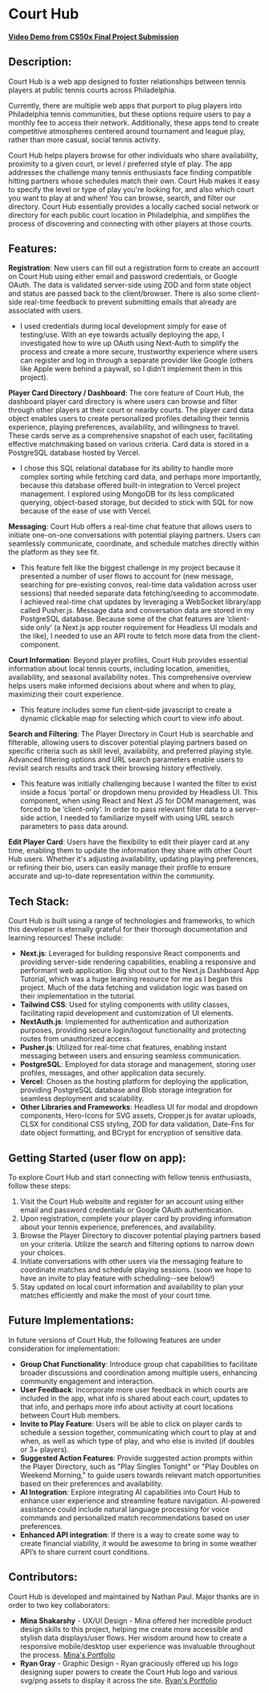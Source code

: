 # Court Hub

#### [Video Demo from CS50x Final Project Submission](https://youtu.be/L8z1IkTxs5w)

## Description:

Court Hub is a web app designed to foster relationships between tennis players at public tennis courts across Philadelphia.

Currently, there are multiple web apps that purport to plug players into Philadelphia tennis communities, but these options require users to pay a monthly fee to access their network. Additionally, these apps tend to create competitive atmospheres centered around tournament and league play, rather than more casual, social tennis activity. 

Court Hub helps players browse for other individuals who share availability, proximity to a given court, or level / preferred style of play. The app addresses the challenge many tennis enthusiasts face finding compatible hitting partners whose schedules match their own.  Court Hub makes it easy to specify the level or type of play you're looking for, and also which court you want to play at and when!  You can browse, search, and filter our directory. Court Hub essentially provides a locally cached social network or directory for each public court location in Philadelphia, and simplifies the process of discovering and connecting with other players at those courts.

## Features:

**Registration**: New users can fill out a registration form to create an account on Court Hub using either email and password credentials, or Google OAuth. The data is validated server-side using ZOD and form state object and status are passed back to the client/browser. There is also some client-side real-time feedback to prevent submitting emails that already are associated with users.

- I used credentials during local development simply for ease of testing/use. With an eye towards actually deploying the app, I investigated how to wire up OAuth using Next-Auth to simplify the process and create a more secure, trustworthy experience where users can register and log in through a separate provider like Google (others like Apple were behind a paywall, so I didn’t implement them in this project).

**Player Card Directory / Dashboard**: The core feature of Court Hub, the dashboard player card directory is where users can browse and filter through other players at their court or nearby courts. The player card data object enables users to create personalized profiles detailing their tennis experience, playing preferences, availability, and willingness to travel. These cards serve as a comprehensive snapshot of each user, facilitating effective matchmaking based on various criteria. Card data is stored in a PostgreSQL database hosted by Vercel.

- I chose this SQL relational database for its ability to handle more complex sorting while fetching card data, and perhaps more importantly, because this database offered built-in integration to Vercel project management. I explored using MongoDB for its less complicated querying, object-based storage, but decided to stick with SQL for now because of the ease of use with Vercel.

**Messaging**: Court Hub offers a real-time chat feature that allows users to initiate one-on-one conversations with potential playing partners. Users can seamlessly communicate, coordinate, and schedule matches directly within the platform as they see fit.

- This feature felt like the biggest challenge in my project because it presented a number of user flows to account for (new message, searching for pre-existing convos, real-time data validation across user sessions) that needed separate data fetching/seeding to accommodate. I achieved real-time chat updates by leveraging a WebSocket library/app called Pusher.js. Message data and conversation data are stored in my PostgreSQL database. Because some of the chat features are ‘client-side only’ (a Next.js app router requirement for Headless UI modals and the like), I needed to use an API route to fetch more data from the client-component.

**Court Information**: Beyond player profiles, Court Hub provides essential information about local tennis courts, including location, amenities, availability, and seasonal availability notes. This comprehensive overview helps users make informed decisions about where and when to play, maximizing their court experience.

- This feature includes some fun client–side javascript to create a dynamic clickable map for selecting which court to view info about.

**Search and Filtering**: The Player Directory in Court Hub is searchable and filterable, allowing users to discover potential playing partners based on specific criteria such as skill level, availability, and preferred playing style. Advanced filtering options and URL search parameters enable users to revisit search results and track their browsing history effectively.

- This feature was initially challenging because I wanted the filter to exist inside a focus ‘portal’ or dropdown menu provided by Headless UI. This component, when using React and Next JS for DOM management, was forced to be ‘client-only’. In order to pass relevant filter data to a server-side action, I needed to familiarize myself with using URL search parameters to pass data around.

**Edit Player Card**: Users have the flexibility to edit their player card at any time, enabling them to update the information they share with other Court Hub users. Whether it's adjusting availability, updating playing preferences, or refining their bio, users can easily manage their profile to ensure accurate and up-to-date representation within the community.

## Tech Stack:

Court Hub is built using a range of technologies and frameworks, to which this developer is eternally grateful for their thorough documentation and learning resources! These include:

- **Next.js**: Leveraged for building responsive React components and providing server-side rendering capabilities, enabling a responsive and performant web application. Big shout out to the Next.js Dashboard App Tutorial, which was a huge learning resource for me as I began this project. Much of the data fetching and validation logic was based on their implementation in the tutorial.
- **Tailwind CSS**: Used for styling components with utility classes, facilitating rapid development and customization of UI elements.
- **NextAuth.js**: Implemented for authentication and authorization purposes, providing secure login/logout functionality and protecting routes from unauthorized access.
- **Pusher.js**: Utilized for real-time chat features, enabling instant messaging between users and ensuring seamless communication.
- **PostgreSQL**: Employed for data storage and management, storing user profiles, messages, and other application data securely.
- **Vercel**: Chosen as the hosting platform for deploying the application, providing PostgreSQL database and Blob storage integration for seamless deployment and scalability.
- **Other Libraries and Frameworks**: Headless UI for modal and dropdown components, Hero-Icons for SVG assets, Cropper.js for avatar uploads, CLSX for conditional CSS styling, ZOD for data validation, Date-Fns for date object formatting, and BCrypt for encryption of sensitive data.

## Getting Started (user flow on app):

To explore Court Hub and start connecting with fellow tennis enthusiasts, follow these steps:

1. Visit the Court Hub website and register for an account using either email and password credentials or Google OAuth authentication.
2. Upon registration, complete your player card by providing information about your tennis experience, preferences, and availability.
3. Browse the Player Directory to discover potential playing partners based on your criteria. Utilize the search and filtering options to narrow down your choices.
4. Initiate conversations with other users via the messaging feature to coordinate matches and schedule playing sessions. (soon we hope to have an invite to play feature with scheduling--see below!)
5. Stay updated on local court information and availability to plan your matches efficiently and make the most of your court time.

## Future Implementations:

In future versions of Court Hub, the following features are under consideration for implementation:

- **Group Chat Functionality**: Introduce group chat capabilities to facilitate broader discussions and coordination among multiple users, enhancing community engagement and interaction.
- **User Feedback**: Incorporate more user feedback in which courts are included in the app, what info is shared about each court, updates to that info, and perhaps more info about activity at court locations between Court Hub members.
- **Invite to Play Feature**: Users will be able to click on player cards to schedule a session together, communicating which court to play at and when, as well as which type of play, and who else is invited (if doubles or 3+ players).
- **Suggested Action Features**: Provide suggested action prompts within the Player Directory, such as "Play Singles Tonight" or "Play Doubles on Weekend Morning," to guide users towards relevant match opportunities based on their preferences and availability.
- **AI Integration**: Explore integrating AI capabilities into Court Hub to enhance user experience and streamline feature navigation. AI-powered assistance could include natural language processing for voice commands and personalized match recommendations based on user preferences.
- **Enhanced API integration**: If there is a way to create some way to create financial viability, it would be awesome to bring in some weather API’s to share current court conditions.

## Contributors:

Court Hub is developed and maintained by Nathan Paul. Major thanks are in order to two key collaborators:

- **Mina Shakarshy** - UX/UI Design - Mina offered her incredible product design skills to this project, helping me create more accessible and stylish data displays/user flows. Her wisdom around how to create a responsive mobile/desktop user experience was invaluable throughout the process. [Mina's Portfolio](https://www.mshakdesign.com/resume)
- **Ryan Gray** - Graphic Design - Ryan graciously offered up his logo designing super powers to create the Court Hub logo and various svg/png assets to display it across the site. [Ryan's Portfolio](https://ryancgray.com/about)
